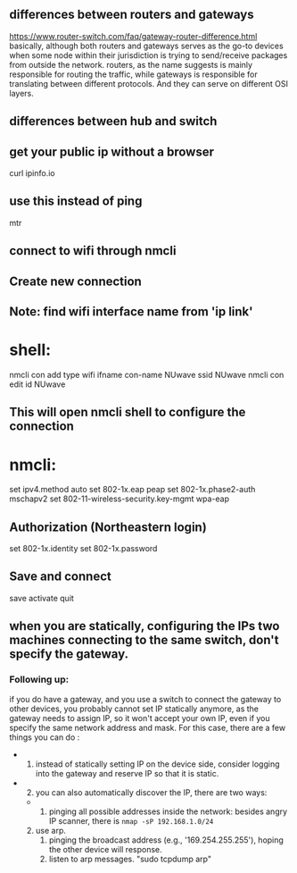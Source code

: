 ## differences between routers and gateways
https://www.router-switch.com/faq/gateway-router-difference.html
basically, although both routers and gateways serves as the go-to devices when some node within their jurisdiction is trying to send/receive packages from outside the network.
routers, as the name suggests is mainly responsible for routing the traffic, while gateways is responsible for translating between different protocols. And they can serve on different OSI layers.
## differences between hub and switch

## get your public ip without a browser
curl ipinfo.io

## use this instead of ping
mtr

## connect to wifi through nmcli

## Create new connection
## Note: find wifi interface name from 'ip link'
# shell:
nmcli con add type wifi ifname <interface> con-name NUwave ssid NUwave
nmcli con edit id NUwave

## This will open nmcli shell to configure the connection
# nmcli:
set ipv4.method auto
set 802-1x.eap peap
set 802-1x.phase2-auth mschapv2
set 802-11-wireless-security.key-mgmt wpa-eap

## Authorization (Northeastern login)
set 802-1x.identity <username>
set 802-1x.password <password>

## Save and connect
save
activate
quit

## when you are statically, configuring the IPs two machines connecting to the same switch, don't specify the gateway. 

### Following up: 
if you do have a gateway, and you use a switch to connect the gateway to other devices, you probably cannot set IP statically anymore, as the gateway needs to assign IP, so it won't accept your own IP, even if you specify the same network address and mask. 
For this case, there are a few things you can do :
- 1. instead of statically setting IP on the device side, consider logging into the gateway and reserve IP so that it is static. 
- 2. you can also automatically discover the IP, there are two ways:
    - 1. pinging all possible addresses inside the network: besides angry IP scanner, there is `nmap -sP 192.168.1.0/24`
    2. use arp. 
        1. pinging the broadcast address (e.g., '169.254.255.255'), hoping the other device will response.
        2. listen to arp messages. "sudo tcpdump arp"

